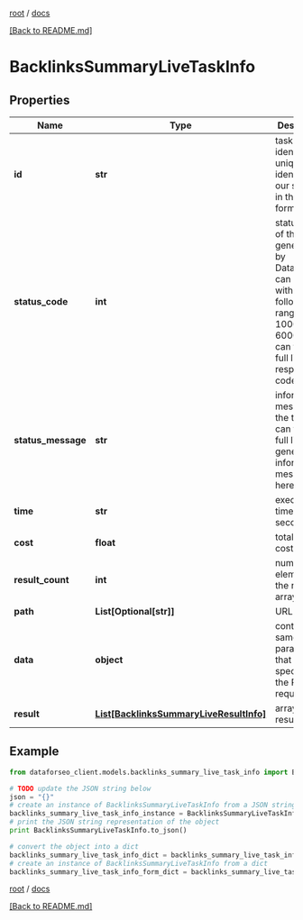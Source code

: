 [root](./../ "root") / [docs](./ "docs")

[[Back to README.md]](./../README.md "[Back to README.md]")

# BacklinksSummaryLiveTaskInfo

## Properties

Name | Type | Description | Notes
------------ | ------------- | ------------- | -------------
**id** | **str** | task identifier unique task identifier in our system in the UUID format | [optional]
**status_code** | **int** | status code of the task generated by DataForSEO, can be within the following range: 10000-60000 you can find the full list of the response codes here | [optional]
**status_message** | **str** | informational message of the task you can find the full list of general informational messages here | [optional]
**time** | **str** | execution time, seconds | [optional]
**cost** | **float** | total tasks cost, USD | [optional]
**result_count** | **int** | number of elements in the result array | [optional]
**path** | **List[Optional[str]]** | URL path | [optional]
**data** | **object** | contains the same parameters that you specified in the POST request | [optional]
**result** | [**List[BacklinksSummaryLiveResultInfo]**](BacklinksSummaryLiveResultInfo.md) | array of results | [optional]

## Example

```python
from dataforseo_client.models.backlinks_summary_live_task_info import BacklinksSummaryLiveTaskInfo

# TODO update the JSON string below
json = "{}"
# create an instance of BacklinksSummaryLiveTaskInfo from a JSON string
backlinks_summary_live_task_info_instance = BacklinksSummaryLiveTaskInfo.from_json(json)
# print the JSON string representation of the object
print BacklinksSummaryLiveTaskInfo.to_json()

# convert the object into a dict
backlinks_summary_live_task_info_dict = backlinks_summary_live_task_info_instance.to_dict()
# create an instance of BacklinksSummaryLiveTaskInfo from a dict
backlinks_summary_live_task_info_form_dict = backlinks_summary_live_task_info.from_dict(backlinks_summary_live_task_info_dict)
```

  

[root](./../ "root") / [docs](./ "docs")

[[Back to README.md]](./../README.md "[Back to README.md]")